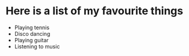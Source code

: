 # Here is a list of my favourite things
- Playing tennis
- Disco dancing
- Playing guitar
- Listening to music
